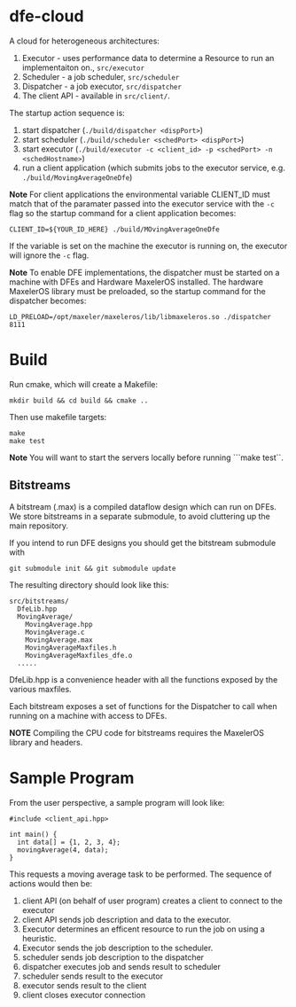 dfe-cloud
========

A cloud for heterogeneous architectures:

1. Executor - uses performance data to determine a Resource to run an implementaiton on., ```src/executor```
2. Scheduler - a job scheduler, ```src/scheduler```
3. Dispatcher - a job executor, ```src/dispatcher```
4. The client API - available in ```src/client/```.

The startup action sequence is:

1. start dispatcher (```./build/dispatcher <dispPort>```)
2. start scheduler (```./build/scheduler <schedPort> <dispPort>```)
3. start executor (```./build/executor -c <client_id> -p <schedPort> -n <schedHostname>```)
3. run a client application (which submits jobs to the executor service,
e.g. ```./build/MovingAverageOneDfe```)


__Note__ For client applications the environmental variable CLIENT_ID
must match that of the paramater passed into the executor service with the ```-c``` flag
so the startup command for a client application becomes:
```
CLIENT_ID=${YOUR_ID_HERE} ./build/MOvingAverageOneDfe
```
If the variable is set on the machine the executor is running on, the executor will ignore the ```-c```
flag. 

__Note__ To enable DFE implementations, the dispatcher must be started
on a machine with DFEs and Hardware MaxelerOS installed. The hardware
MaxelerOS library must be preloaded, so the startup command for the
dispatcher becomes:

```
LD_PRELOAD=/opt/maxeler/maxeleros/lib/libmaxeleros.so ./dispatcher 8111
```

# Build

Run cmake, which will create a Makefile:

```
mkdir build && cd build && cmake ..
```

Then use makefile targets:
```
make
make test
```
__Note__ You will want to start the servers locally before running
```make test``.


## Bitstreams

A bitstream (.max) is a compiled dataflow design which can run on
DFEs. We store bitstreams in a separate submodule, to avoid cluttering
up the main repository.

If you intend to run DFE designs you should get the bitstream submodule with

```
git submodule init && git submodule update
```

The resulting directory should look like this:
```
src/bitstreams/
  DfeLib.hpp
  MovingAverage/
    MovingAverage.hpp
    MovingAverage.c
    MovingAverage.max
    MovingAverageMaxfiles.h
    MovingAverageMaxfiles_dfe.o
  .....
```

DfeLib.hpp is a convenience header with all the functions exposed
by the various maxfiles.

Each bitstream exposes a set of functions for the Dispatcher to call
when running on a machine with access to DFEs.

__NOTE__ Compiling the CPU code for bitstreams requires the MaxelerOS
library and headers.


# Sample Program

From the user perspective, a sample program will look like:

```
#include <client_api.hpp>

int main() {
  int data[] = {1, 2, 3, 4};
  movingAverage(4, data);
}
```

This requests a moving average task to be performed.
The sequence of actions would then be:

1. client API (on behalf of user program) creates a client to connect to the executor
2. client API sends job description and data to the executor.
3. Executor determines an efficent resource to run the job on using a heuristic.
4. Executor sends the job description to the scheduler.
5. scheduler sends job description to the dispatcher
6. dispatcher executes job and sends result to scheduler
7. scheduler sends result to the executor
8. executor sends result to the client
9. client closes executor connection
